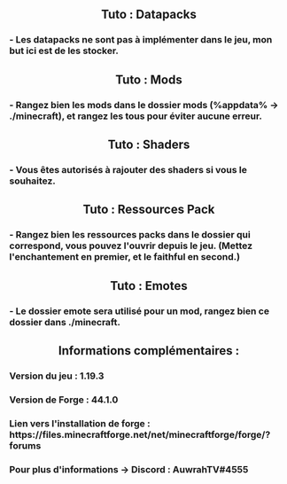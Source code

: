 <h2 align="center">Tuto : Datapacks</h2>
<h3 align="left">- Les datapacks ne sont pas à implémenter dans le jeu, mon but ici est de les stocker.</h3>

<h2 align="center">Tuto : Mods</h2>
<h3 align="left">- Rangez bien les mods dans le dossier mods (%appdata% -> ./minecraft), et rangez les tous pour éviter aucune erreur.</h3>

<h2 align="center">Tuto : Shaders</h2>
<h3 align="left">- Vous êtes autorisés à rajouter des shaders si vous le souhaitez.</h3>

<h2 align="center">Tuto : Ressources Pack</h2>
<h3 align="left">- Rangez bien les ressources packs dans le dossier qui correspond, vous pouvez l'ouvrir depuis le jeu. (Mettez l'enchantement en premier, et le faithful en second.)</h3>

<h2 align="center">Tuto : Emotes</h2>
<h3 align="left">- Le dossier emote sera utilisé pour un mod, rangez bien ce dossier dans ./minecraft.</h3>

<h2 align="center">Informations complémentaires :</h2>
<h3 align="left"> Version du jeu : 1.19.3 </h3>
<h3 align="left"> Version de Forge : 44.1.0 </h3>
<h3 align="left"> Lien vers l'installation de forge : https://files.minecraftforge.net/net/minecraftforge/forge/?forums </h3>
<h3 align="left"> Pour plus d'informations -> Discord : AuwrahTV#4555 </h3>
